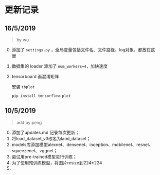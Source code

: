 # 更新记录

## 16/5/2019

> by wu

0. 添加了 `settings.py` ，全局变量包括文件名、文件路径、log对象，都放在这里

1. 数据集的 loader 添加了 `num_workers=4`，加快速度

2. tensorboard 画混淆矩阵

   安装 `tbplot`

   `pip install tensorflow-plot`


## 10/5/2019

> add by peng
0. 添加了updates.md 记录每次更新；
1. 将load_dataset_v3改名为laod_dataset；
2. models库添加模型alexnet、densenet、inception、mobilenet、resnet、squeezenet、vggnet；
3. 尝试用pre-trained模型进行训练；
4. 为了使用预训练模型，将图片resize到224*224
5. 
